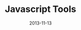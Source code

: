 ---
layout: post.hbs
date: '2013-11-13'
title: Javascript Tools
categories: [ecrits, presentation]
tags: [javascript, tools, nodejs, grunt, bower, karma, workflow]
resume: Présentation d'outils pour aider le développement en Javascript.
images: ["presentation/jsTools.png"]
directLink: "http://manland.github.io/slides-angularjs/jsTools/"
---